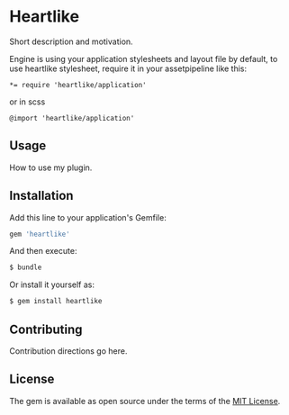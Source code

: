 # Heartlike
Short description and motivation.

Engine is using your application stylesheets and layout file by default, to use heartlike stylesheet, require it in your assetpipeline like this:

    *= require 'heartlike/application'

or in scss

    @import 'heartlike/application'
 
## Usage
How to use my plugin.

## Installation
Add this line to your application's Gemfile:

```ruby
gem 'heartlike'
```

And then execute:
```bash
$ bundle
```

Or install it yourself as:
```bash
$ gem install heartlike
```

## Contributing
Contribution directions go here.

## License
The gem is available as open source under the terms of the [MIT License](https://opensource.org/licenses/MIT).
